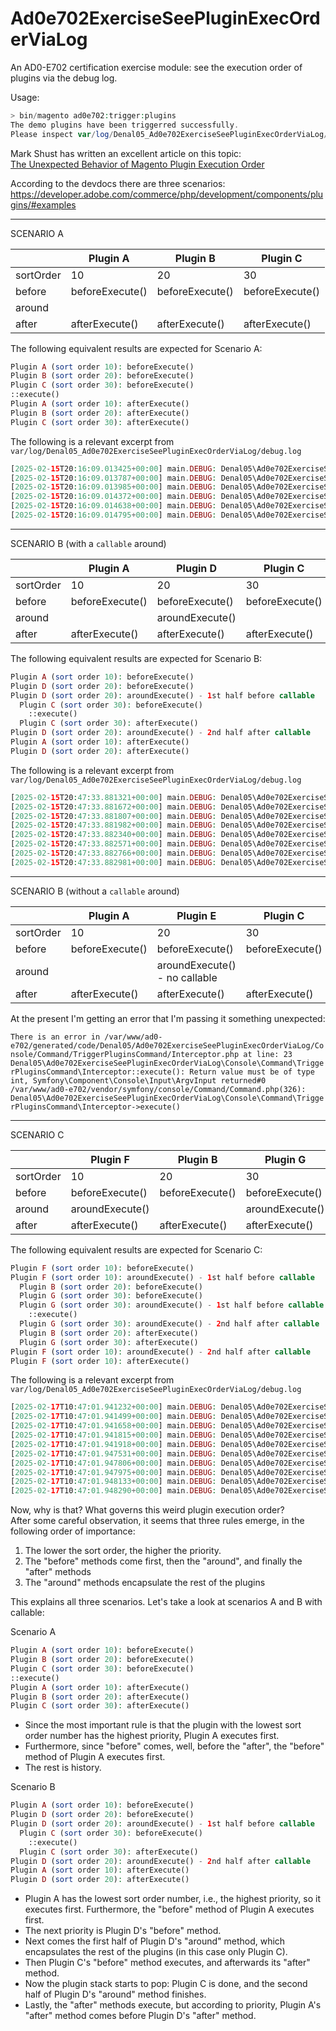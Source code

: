 # Ad0e702ExerciseSeePluginExecOrderViaLog
An AD0-E702 certification exercise module: see the execution order of plugins via the debug log.

Usage:
```php
> bin/magento ad0e702:trigger:plugins
The demo plugins have been triggerred successfully. 
Please inspect var/log/Denal05_Ad0e702ExerciseSeePluginExecOrderViaLog/debug.log
```
Mark Shust has written an excellent article on this topic:  
[The Unexpected Behavior of Magento Plugin Execution Order](https://m.academy/articles/magento-plugin-execution-order/)  

According to the devdocs there are three scenarios:  
https://developer.adobe.com/commerce/php/development/components/plugins/#examples  

----

SCENARIO A

|           | Plugin A        | Plugin B        | Plugin C        |
|-----------|-----------------|-----------------|-----------------|
| sortOrder | 10              | 20              | 30              |
| before    | beforeExecute() | beforeExecute() | beforeExecute() |
| around    |                 |                 |                 |
| after     | afterExecute()  | afterExecute()  | afterExecute()  |

The following equivalent results are expected for Scenario A:
```php
Plugin A (sort order 10): beforeExecute()
Plugin B (sort order 20): beforeExecute()
Plugin C (sort order 30): beforeExecute()
::execute()
Plugin A (sort order 10): afterExecute()
Plugin B (sort order 20): afterExecute()
Plugin C (sort order 30): afterExecute()
```
The following is a relevant excerpt from `var/log/Denal05_Ad0e702ExerciseSeePluginExecOrderViaLog/debug.log`
```php
[2025-02-15T20:16:09.013425+00:00] main.DEBUG: Denal05\Ad0e702ExerciseSeePluginExecOrderViaLog\Plugin\PluginASortOrder10::beforeExecute [] []
[2025-02-15T20:16:09.013787+00:00] main.DEBUG: Denal05\Ad0e702ExerciseSeePluginExecOrderViaLog\Plugin\PluginBSortOrder20::beforeExecute [] []
[2025-02-15T20:16:09.013985+00:00] main.DEBUG: Denal05\Ad0e702ExerciseSeePluginExecOrderViaLog\Plugin\PluginCSortOrder30::beforeExecute [] []
[2025-02-15T20:16:09.014372+00:00] main.DEBUG: Denal05\Ad0e702ExerciseSeePluginExecOrderViaLog\Plugin\PluginASortOrder10::afterExecute [] []
[2025-02-15T20:16:09.014638+00:00] main.DEBUG: Denal05\Ad0e702ExerciseSeePluginExecOrderViaLog\Plugin\PluginBSortOrder20::afterExecute [] []
[2025-02-15T20:16:09.014795+00:00] main.DEBUG: Denal05\Ad0e702ExerciseSeePluginExecOrderViaLog\Plugin\PluginCSortOrder30::afterExecute [] []
```

----

SCENARIO B (with a `callable` around)

|           | Plugin A        | Plugin D        | Plugin C        |
|-----------|-----------------|-----------------|-----------------|
| sortOrder | 10              | 20              | 30              |
| before    | beforeExecute() | beforeExecute() | beforeExecute() |
| around    |                 | aroundExecute() |                 |
| after     | afterExecute()  | afterExecute()  | afterExecute()  |

The following equivalent results are expected for Scenario B:
```php
Plugin A (sort order 10): beforeExecute()
Plugin D (sort order 20): beforeExecute()
Plugin D (sort order 20): aroundExecute() - 1st half before callable
  Plugin C (sort order 30): beforeExecute()
    ::execute()
  Plugin C (sort order 30): afterExecute()
Plugin D (sort order 20): aroundExecute() - 2nd half after callable
Plugin A (sort order 10): afterExecute()
Plugin D (sort order 20): afterExecute()
```
The following is a relevant excerpt from `var/log/Denal05_Ad0e702ExerciseSeePluginExecOrderViaLog/debug.log`
```php
[2025-02-15T20:47:33.881321+00:00] main.DEBUG: Denal05\Ad0e702ExerciseSeePluginExecOrderViaLog\Plugin\PluginASortOrder10::beforeExecute [] []
[2025-02-15T20:47:33.881672+00:00] main.DEBUG: Denal05\Ad0e702ExerciseSeePluginExecOrderViaLog\Plugin\PluginDSortOrder20AroundWithCallable::beforeExecute [] []
[2025-02-15T20:47:33.881807+00:00] main.DEBUG: Denal05\Ad0e702ExerciseSeePluginExecOrderViaLog\Plugin\PluginDSortOrder20AroundWithCallable::aroundExecute first half [] []
[2025-02-15T20:47:33.881982+00:00] main.DEBUG: Denal05\Ad0e702ExerciseSeePluginExecOrderViaLog\Plugin\PluginCSortOrder30::beforeExecute [] []
[2025-02-15T20:47:33.882340+00:00] main.DEBUG: Denal05\Ad0e702ExerciseSeePluginExecOrderViaLog\Plugin\PluginCSortOrder30::afterExecute [] []
[2025-02-15T20:47:33.882571+00:00] main.DEBUG: Denal05\Ad0e702ExerciseSeePluginExecOrderViaLog\Plugin\PluginDSortOrder20AroundWithCallable::aroundExecute second half [] []
[2025-02-15T20:47:33.882766+00:00] main.DEBUG: Denal05\Ad0e702ExerciseSeePluginExecOrderViaLog\Plugin\PluginASortOrder10::afterExecute [] []
[2025-02-15T20:47:33.882981+00:00] main.DEBUG: Denal05\Ad0e702ExerciseSeePluginExecOrderViaLog\Plugin\PluginDSortOrder20AroundWithCallable::afterExecute [] []
```

----

SCENARIO B (without a `callable` around)  

|           | Plugin A        | Plugin E                      | Plugin C        |
|-----------|-----------------|-------------------------------|-----------------|
| sortOrder | 10              | 20                            | 30              |
| before    | beforeExecute() | beforeExecute()               | beforeExecute() |
| around    |                 | aroundExecute() - no callable |                 |
| after     | afterExecute()  | afterExecute()                | afterExecute()  |

At the present I'm getting an error that I'm passing it something unexpected:  

`There is an error in /var/www/ad0-e702/generated/code/Denal05/Ad0e702ExerciseSeePluginExecOrderViaLog/Console/Command/TriggerPluginsCommand/Interceptor.php at line: 23
Denal05\Ad0e702ExerciseSeePluginExecOrderViaLog\Console\Command\TriggerPluginsCommand\Interceptor::execute(): Return value must be of type int, Symfony\Component\Console\Input\ArgvInput returned#0 /var/www/ad0-e702/vendor/symfony/console/Command/Command.php(326): Denal05\Ad0e702ExerciseSeePluginExecOrderViaLog\Console\Command\TriggerPluginsCommand\Interceptor->execute()`

----

SCENARIO C

|           | Plugin F        | Plugin B        | Plugin G        |
|-----------|-----------------|-----------------|-----------------|
| sortOrder | 10              | 20              | 30              |
| before    | beforeExecute() | beforeExecute() | beforeExecute() |
| around    | aroundExecute() |                 | aroundExecute() |
| after     | afterExecute()  | afterExecute()  | afterExecute()  |

The following equivalent results are expected for Scenario C:
```php
Plugin F (sort order 10): beforeExecute()
Plugin F (sort order 10): aroundExecute() - 1st half before callable
  Plugin B (sort order 20): beforeExecute()
  Plugin G (sort order 30): beforeExecute()
  Plugin G (sort order 30): aroundExecute() - 1st half before callable
    ::execute()
  Plugin G (sort order 30): aroundExecute() - 2nd half after callable
  Plugin B (sort order 20): afterExecute()
  Plugin G (sort order 30): afterExecute()
Plugin F (sort order 10): aroundExecute() - 2nd half after callable
Plugin F (sort order 10): afterExecute()
```
The following is a relevant excerpt from `var/log/Denal05_Ad0e702ExerciseSeePluginExecOrderViaLog/debug.log`
```php
[2025-02-17T10:47:01.941232+00:00] main.DEBUG: Denal05\Ad0e702ExerciseSeePluginExecOrderViaLog\Plugin\PluginFSortOrder10AroundWithCallable::beforeExecute [] []
[2025-02-17T10:47:01.941499+00:00] main.DEBUG: Denal05\Ad0e702ExerciseSeePluginExecOrderViaLog\Plugin\PluginFSortOrder10AroundWithCallable::aroundExecute first half [] []
[2025-02-17T10:47:01.941658+00:00] main.DEBUG: Denal05\Ad0e702ExerciseSeePluginExecOrderViaLog\Plugin\PluginBSortOrder20::beforeExecute [] []
[2025-02-17T10:47:01.941815+00:00] main.DEBUG: Denal05\Ad0e702ExerciseSeePluginExecOrderViaLog\Plugin\PluginGSortOrder30AroundWithCallable::beforeExecute [] []
[2025-02-17T10:47:01.941918+00:00] main.DEBUG: Denal05\Ad0e702ExerciseSeePluginExecOrderViaLog\Plugin\PluginGSortOrder30AroundWithCallable::aroundExecute first half [] []
[2025-02-17T10:47:01.947531+00:00] main.DEBUG: Denal05\Ad0e702ExerciseSeePluginExecOrderViaLog\Plugin\PluginGSortOrder30AroundWithCallable::aroundExecute second half [] []
[2025-02-17T10:47:01.947806+00:00] main.DEBUG: Denal05\Ad0e702ExerciseSeePluginExecOrderViaLog\Plugin\PluginBSortOrder20::afterExecute [] []
[2025-02-17T10:47:01.947975+00:00] main.DEBUG: Denal05\Ad0e702ExerciseSeePluginExecOrderViaLog\Plugin\PluginGSortOrder30AroundWithCallable::afterExecute [] []
[2025-02-17T10:47:01.948133+00:00] main.DEBUG: Denal05\Ad0e702ExerciseSeePluginExecOrderViaLog\Plugin\PluginFSortOrder10AroundWithCallable::aroundExecute second half [] []
[2025-02-17T10:47:01.948290+00:00] main.DEBUG: Denal05\Ad0e702ExerciseSeePluginExecOrderViaLog\Plugin\PluginFSortOrder10AroundWithCallable::afterExecute [] []
```

Now, why is that? What governs this weird plugin execution order?  
After some careful observation, it seems that three rules emerge, in the following order of importance:  
1) The lower the sort order, the higher the priority.  
2) The "before" methods come first, then the "around", and finally the "after" methods
3) The "around" methods encapsulate the rest of the plugins

This explains all three scenarios. Let's take a look at scenarios A and B with callable:  

Scenario A

```php
Plugin A (sort order 10): beforeExecute()
Plugin B (sort order 20): beforeExecute()
Plugin C (sort order 30): beforeExecute()
::execute()
Plugin A (sort order 10): afterExecute()
Plugin B (sort order 20): afterExecute()
Plugin C (sort order 30): afterExecute()
```
- Since the most important rule is that the plugin with the lowest sort order number has the highest priority, Plugin A executes first.
- Furthermore, since "before" comes, well, before the "after", the "before" method of Plugin A executes first.
- The rest is history.

Scenario B

```php
Plugin A (sort order 10): beforeExecute()
Plugin D (sort order 20): beforeExecute()
Plugin D (sort order 20): aroundExecute() - 1st half before callable
  Plugin C (sort order 30): beforeExecute()
    ::execute()
  Plugin C (sort order 30): afterExecute()
Plugin D (sort order 20): aroundExecute() - 2nd half after callable
Plugin A (sort order 10): afterExecute()
Plugin D (sort order 20): afterExecute()
```
- Plugin A has the lowest sort order number, i.e., the highest priority, so it executes first. Furthermore, the "before" method of Plugin A executes first.
- The next priority is Plugin D's "before" method.
- Next comes the first half of Plugin D's "around" method, which encapsulates the rest of the plugins (in this case only Plugin C).
- Then Plugin C's "before" method executes, and afterwards its "after" method.
- Now the plugin stack starts to pop: Plugin C is done, and the second half of Plugin D's "around" method finishes.
- Lastly, the "after" methods execute, but according to priority, Plugin A's "after" method comes before Plugin D's "after" method.
